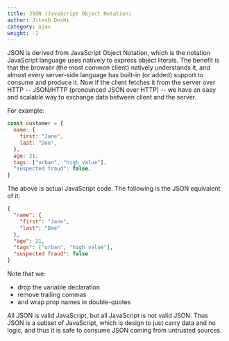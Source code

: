 ```yaml
---
title: JSON (JavaScript Object Notation)
author: Jitesh Doshi
category: ajax
weight: -1
---
```


JSON is derived from JavaScript Object Notation, which is the notation JavaScript language uses natively to express object literals. The benefit is that the browser (the most common client) natively understands it, and almost every server-side language has built-in (or added) support to consume and produce it. Now if the client fetches it from the server over HTTP -- JSON/HTTP (pronounced JSON over HTTP) -- we have an easy and scalable way to exchange data between client and the server.

For example:

```javascript
const customer = {
  name: {
    first: "Jane",
    last: "Doe",
  },
  age: 21,
  tags: ["urban", "high value"],
  "suspected fraud": false,
}
```

The above is actual JavaScript code. The following is the JSON equivalent of it:

```json
{
  "name": {
    "first": "Jane",
    "last": "Doe"
  },
  "age": 21,
  "tags": ["urban", "high value"],
  "suspected fraud": false
}
```

Note that we:

- drop the variable declaration
- remove trailing commas
- and wrap prop names in double-quotes

All JSON is valid JavaScript, but all JavaScript is not valid JSON. Thus JSON is a subset of JavaScript, which is design to just carry data and no logic, and thus it is safe to consume JSON coming from untrusted sources.